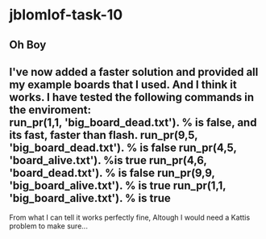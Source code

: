 # jblomlof-task-10
Oh Boy
---
I've now added a faster solution and provided all my example boards that I used. And I think it works. I have tested the following commands in the enviroment:  
run_pr(1,1, 'big_board_dead.txt'). % is false, and its fast, faster than flash.
run_pr(9,5, 'big_board_dead.txt').  % is false
run_pr(4,5, 'board_alive.txt'). %is true
run_pr(4,6, 'board_dead.txt'). % is false
run_pr(9,9, 'big_board_alive.txt'). % is true
run_pr(1,1, 'big_board_alive.txt'). % is true
---
From what I can tell it works perfectly fine, Altough I would need a Kattis problem to make sure...
